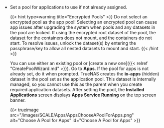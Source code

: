 &NewLine;

* Set a pool for applications to use if not already assigned.
  
  {{< hint type=warning title="Encrypted Pools" >}}
   Do not select an encrypted pool as the app pool!
  Selecting an encrypted pool can cause app issues after upgrading the system when pools and any datasets in the pool are locked.
  If using the encrypted root dataset of the pool, the dataset for the containers does not mount, and the containers do not start.
  To resolve issues, unlock the dataset(s) by entering the passphrase/key to allow all nested datasets to mount and start.
  {{< /hint >}}
  
  You can use either an existing pool or [create a new one]({{< relref "CreatePoolWizard.md" >}}).
  Go to **Apps**. If the pool for apps is not already set, do it when prompted.
  TrueNAS creates the **ix-apps** (hidden) dataset in the pool set as the application pool.
  This dataset is internally managed, so you cannot use this as the parent when you create required application datasets.
  After setting the pool, the **Installed Applications** screen displays **Apps Service Running** on the top screen banner.

  {{< trueimage src="/images/SCALE/Apps/AppsChooseAPoolForApps.png" alt="Choose A Pool for Apps" id="Choose A Pool for Apps" >}}
